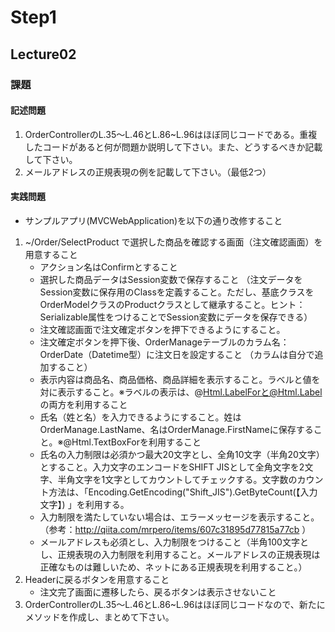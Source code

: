 # Step1

## Lecture02
### 課題

#### 記述問題
1. OrderControllerのL.35〜L.46とL.86~L.96はほぼ同じコードである。重複したコードがあると何が問題か説明して下さい。また、どうするべきか記載して下さい。
2. メールアドレスの正規表現の例を記載して下さい。（最低2つ）
#### 実践問題
- サンプルアプリ(MVCWebApplication)を以下の通り改修すること
1. ~/Order/SelectProduct で選択した商品を確認する画面（注文確認画面）を用意すること
    - アクション名はConfirmとすること
    - 選択した商品データはSession変数で保存すること （注文データをSession変数に保存用のClassを定義すること。ただし、基底クラスをOrderModelクラスのProductクラスとして継承すること。ヒント：Serializable属性をつけることでSession変数にデータを保存できる）
    - 注文確認画面で注文確定ボタンを押下できるようにすること。
    - 注文確定ボタンを押下後、OrderManageテーブルのカラム名：OrderDate（Datetime型）に注文日を設定すること （カラムは自分で追加すること）
    - 表示内容は商品名、商品価格、商品詳細を表示すること。ラベルと値を対に表示すること。※ラベルの表示は、@Html.LabelForと@Html.Label の両方を利用すること
    - 氏名（姓と名）を入力できるようにすること。姓はOrderManage.LastName、名はOrderManage.FirstNameに保存すること。※@Html.TextBoxForを利用すること
    - 氏名の入力制限は必須かつ最大20文字とし、全角10文字（半角20文字）とすること。入力文字のエンコードをSHIFT JISとして全角文字を2文字、半角文字を1文字としてカウントしてチェックする。文字数のカウント方法は、「Encoding.GetEncoding("Shift_JIS").GetByteCount(【入力文字】) 」を利用する。
    - 入力制限を満たしていない場合は、エラーメッセージを表示すること。（参考：http://qiita.com/mrpero/items/607c31895d77815a77cb ）
    - メールアドレスも必須とし、入力制限をつけること（半角100文字とし、正規表現の入力制限を利用すること。メールアドレスの正規表現は正確なものは難しいため、ネットにある正規表現を利用すること。）
2. Headerに戻るボタンを用意すること
    - 注文完了画面に遷移したら、戻るボタンは表示させないこと
3. OrderControllerのL.35〜L.46とL.86~L.96はほぼ同じコードなので、新たにメソッドを作成し、まとめて下さい。

